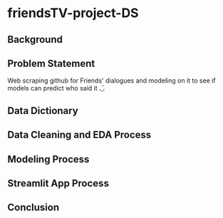# friendsTV-project-DS

## Background


## Problem Statement 
Web scraping github for Friends' dialogues and modeling on it to see if models can predict who said it ◡̈ 

## Data Dictionary 


## Data Cleaning and EDA Process


## Modeling Process


## Streamlit App Process


## Conclusion 